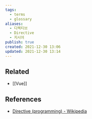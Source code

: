 ```yaml
---
tags:
  - terms
  - glossary
aliases:
  - 디렉티브
  - Directive
  - 지시어
publish: true
created: 2021-12-30 13:06
updated: 2021-12-30 13:14
---
```


## Related

- [[Vue]]

## References

- [Directive (programming) - Wikipedia](https://en.wikipedia.org/wiki/Directive_(programming))
